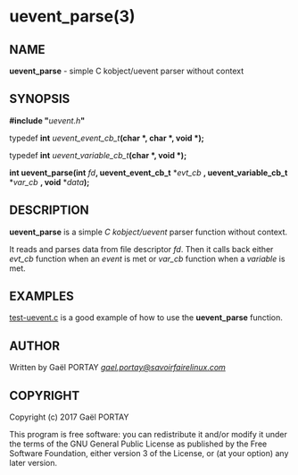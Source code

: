# uevent_parse(3)

## NAME

**uevent_parse** - simple C kobject/uevent parser without context

## SYNOPSIS

**#include "**_uevent.h_**"**

typedef **int** _uevent\_event\_cb\_t_**(char \*, char \*, void \*);**

typedef **int** _uevent\_variable\_cb\_t_**(char \*, void \*);**

**int uevent_parse(int** _fd_**, uevent_event_cb_t** \*_evt\_cb_
**, uevent_variable_cb_t** \*_var\_cb_ **, void** \*_data_**);**

## DESCRIPTION

**uevent_parse** is a simple *C* *kobject/uevent* parser function without
context.

It reads and parses data from file descriptor _fd_. Then it calls back either
_evt\_cb_ function when an _event_ is met or _var\_cb_ function when a
_variable_ is met.

## EXAMPLES

[test-uevent.c](test-uevent.c) is a good example of how to use the
**uevent_parse** function.

## AUTHOR

Written by Gaël PORTAY *gael.portay@savoirfairelinux.com*

## COPYRIGHT

Copyright (c) 2017 Gaël PORTAY

This program is free software: you can redistribute it and/or modify it under
the terms of the GNU General Public License as published by the Free Software
Foundation, either version 3 of the License, or (at your option) any later
version.

